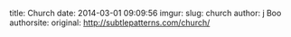 title: Church
date: 2014-03-01 09:09:56
imgur: 
slug: church
author: j Boo
authorsite: 
original: http://subtlepatterns.com/church/
